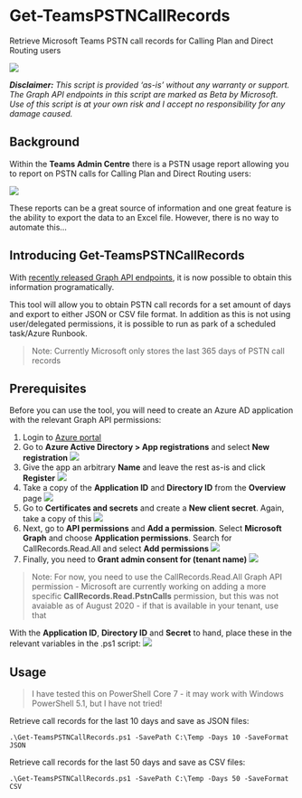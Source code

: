 # Get-TeamsPSTNCallRecords
Retrieve Microsoft Teams PSTN call records for Calling Plan and Direct Routing users

![](https://www.lee-ford.co.uk/images/get-teamspstncallrecords/get-teamspstncallrecords.png)

_**Disclaimer:** This script is provided ‘as-is’ without any warranty or support. The Graph API endpoints in this script are marked as Beta by Microsoft. Use of this script is at your own risk and I accept no responsibility for any damage caused._

## Background ##
Within the **Teams Admin Centre** there is a PSTN usage report allowing you to report on PSTN calls for Calling Plan and Direct Routing users:

![](https://www.lee-ford.co.uk/images/get-teamspstncallrecords/pstnusagereport.png)

These reports can be a great source of information and one great feature is the ability to export the data to an Excel file. However, there is no way to automate this...

## Introducing Get-TeamsPSTNCallRecords ##

With [recently released Graph API endpoints](https://docs.microsoft.com/en-us/graph/api/callrecords-callrecord-getpstncalls?view=graph-rest-beta), it is now possible to obtain this information programatically.

This tool will allow you to obtain PSTN call records for a set amount of days and export to either JSON or CSV file format. In addition as this is not using user/delegated permissions, it is possible to run as park of a scheduled task/Azure Runbook.

> Note: Currently Microsoft only stores the last 365 days of PSTN call records

## Prerequisites ##

Before you can use the tool, you will need to create an Azure AD application with the relevant Graph API permissions:

1. Login to [Azure portal](https://portal.azure.com)
2. Go to **Azure Active Directory > App registrations** and select **New registration**
![](https://www.lee-ford.co.uk/images/get-teamspstncallrecords/prereq1.png)
3. Give the app an arbitrary **Name** and leave the rest as-is and click **Register**
![](https://www.lee-ford.co.uk/images/get-teamspstncallrecords/prereq2.png)
4. Take a copy of the **Application ID** and **Directory ID** from the **Overview** page
![](https://www.lee-ford.co.uk/images/get-teamspstncallrecords/prereq3.png)
5. Go to **Certificates and secrets** and create a **New client secret**. Again, take a copy of this
![](https://www.lee-ford.co.uk/images/get-teamspstncallrecords/prereq5.png)
6. Next, go to **API permissions** and **Add a permission**. Select **Microsoft Graph** and choose **Application permissions**. Search for CallRecords.Read.All and select **Add permissions**
![](https://www.lee-ford.co.uk/images/get-teamspstncallrecords/prereq6.png)
7. Finally, you need to **Grant admin consent for (tenant name)**
![](https://www.lee-ford.co.uk/images/get-teamspstncallrecords/prereq7.png)

> Note: For now, you need to use the CallRecords.Read.All Graph API permission - Microsoft are currently working on adding a more specific **CallRecords.Read.PstnCalls** permission, but this was not avaiable as of August 2020 - if that is available in your tenant, use that

With the **Application ID**, **Directory ID** and **Secret** to hand, place these in the relevant variables in the .ps1 script:
![](https://www.lee-ford.co.uk/images/get-teamspstncallrecords/prereq8.png)

## Usage ##

> I have tested this on PowerShell Core 7 - it may work with Windows PowerShell 5.1, but I have not tried!

Retrieve call records for the last 10 days and save as JSON files:
```
.\Get-TeamsPSTNCallRecords.ps1 -SavePath C:\Temp -Days 10 -SaveFormat JSON
```

Retrieve call records for the last 50 days and save as CSV files:
```
.\Get-TeamsPSTNCallRecords.ps1 -SavePath C:\Temp -Days 50 -SaveFormat CSV
```
